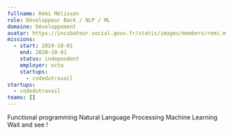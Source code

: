 ```yaml
---
fullname: Rémi Mélisson
role: Développeur Back / NLP / ML
domaine: Développement
avatar: https://incubateur.social.gouv.fr/static/images/members/remi.m.jpg
missions:
  - start: 2019-10-01
    end: 2020-10-01
    status: independent
    employer: octo
    startups:
      - codedutravail
startups:
  - codedutravail
teams: []
---
```

Functional programming Natural Language Processing Machine Learning
Wait and see !